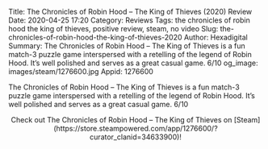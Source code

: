 Title: The Chronicles of Robin Hood – The King of Thieves (2020) Review
Date: 2020-04-25 17:20
Category: Reviews
Tags: the chronicles of robin hood the king of thieves, positive review, steam, no video
Slug: the-chronicles-of-robin-hood-the-king-of-thieves-2020
Author: Hexadigital
Summary: The Chronicles of Robin Hood – The King of Thieves is a fun match-3 puzzle game interspersed with a retelling of the legend of Robin Hood. It’s well polished and serves as a great casual game. 6/10
og_image: images/steam/1276600.jpg
Appid: 1276600

The Chronicles of Robin Hood – The King of Thieves is a fun match-3 puzzle game interspersed with a retelling of the legend of Robin Hood. It’s well polished and serves as a great casual game. 6/10

<center>Check out The Chronicles of Robin Hood – The King of Thieves on [Steam](https://store.steampowered.com/app/1276600/?curator_clanid=34633900)!</center>
